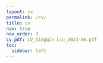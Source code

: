 ```yaml
---
layout: cv
permalink: /cv/
title: cv
nav: true
nav_order: 3
cv_pdf: CV_Qingqin Liu_2023-06.pdf
toc:
  sidebar: left
---
```

